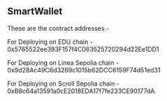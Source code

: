 ## SmartWallet

These are the contract addresses -

For Deploying on EDU chain - 0x5765522ee393F157f4C063525720294d22Ee1DD1

For Deploying on Linea Sepolia chain - 0x9d28Ac49C6d3289c1015b62DCC6159F74d51ed31

For Deploying on Scroll Sepolia chain - 0xB8c64a13591a0cE2018EDA17f7fe233CE90177dA